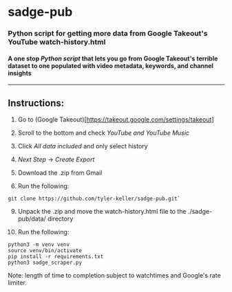 # sadge-pub

### Python script for getting more data from Google Takeout's YouTube watch-history.html

#### A one stop *Python script* that lets you go from Google Takeout's terrible dataset to one populated with video metadata, keywords, and channel insights

---

## Instructions:

1. Go to (Google Takeout)[https://takeout.google.com/settings/takeout]

2. Scroll to the bottom and check _YouTube and YouTube Music_

3. Click _All data included_ and only select history

4. _Next Step_ -> _Create Export_

5. Download the .zip from Gmail

6. Run the following:

```
git clone https://github.com/tyler-keller/sadge-pub.git`
```

9. Unpack the .zip and move the watch-history.html file to the ./sadge-pub/data/ directory

10. Run the following:

```
python3 -m venv venv
source venv/bin/activate
pip install -r requirements.txt
python3 sadge_scraper.py
```
  
Note: length of time to completion subject to watchtimes and Google's rate limiter.